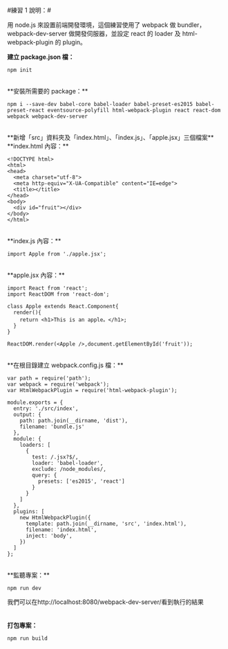 #練習 1 說明：#

用 node.js 來設置前端開發環境，這個練習使用了 webpack 做 bundler，webpack-dev-server 做開發伺服器，並設定 react 的 loader 及 html-webpack-plugin 的 plugin。<br>

**建立 package.json 檔：**

    npm init
<br>
**安裝所需要的 package：**

    npm i --save-dev babel-core babel-loader babel-preset-es2015 babel-preset-react eventsource-polyfill html-webpack-plugin react react-dom webpack webpack-dev-server
<br>
**新增「src」資料夾及「index.html」、「index.js」、「apple.jsx」三個檔案**
<br>
**index.html 內容：**

    <!DOCTYPE html>
    <html>
    <head>
      <meta charset="utf-8">
      <meta http-equiv="X-UA-Compatible" content="IE=edge">
      <title></title>
    </head>
    <body>
      <div id="fruit"></div>
    </body>
    </html>
<br>
**index.js 內容：**

    import Apple from './apple.jsx';
<br>
**apple.jsx 內容：**

    import React from 'react';
    import ReactDOM from 'react-dom';
    
    class Apple extends React.Component{
      render(){
        return <h1>This is an apple。</h1>;
      }
    }
    
    ReactDOM.render(<Apple />,document.getElementById('fruit'));
<br>
**在根目錄建立 webpack.config.js 檔：**

    var path = require('path');
    var webpack = require('webpack');
    var HtmlWebpackPlugin = require('html-webpack-plugin');
    
    module.exports = {
      entry: './src/index',
      output: {
        path: path.join(__dirname, 'dist'),
        filename: 'bundle.js'
      },
      module: {
        loaders: [
          {
            test: /.jsx?$/,
            loader: 'babel-loader',
            exclude: /node_modules/,
            query: {
              presets: ['es2015', 'react']
            }
          }
        ]
      },
      plugins: [
        new HtmlWebpackPlugin({
          template: path.join(__dirname, 'src', 'index.html'),
          filename: 'index.html',
          inject: 'body',
        })
      ]
    };
<br>
**監聽專案：**

    npm run dev

我們可以在http://localhost:8080/webpack-dev-server/看到執行的結果
<br><br><br>
**打包專案：**

    npm run build

